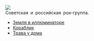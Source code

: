 ![](/songs/жзи/Земляне/zemlyane.jpg)  
Советская и российская рок-группа.

* [Зeмля в иллюминaтope](/songs/жзи/Земляне/Зeмля%20в%20иллюминaтope)
* [Кораблик](/songs/жзи/Земляне/Кораблик)
* [Трава у дома](/songs/жзи/Земляне/Трава%20у%20дома)